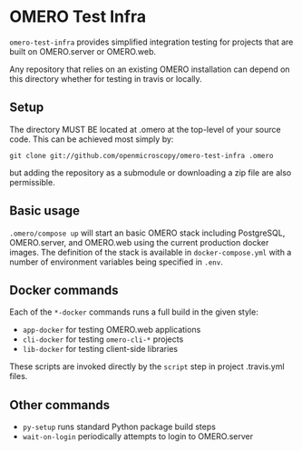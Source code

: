 OMERO Test Infra
================

`omero-test-infra` provides simplified integration testing
for projects that are built on OMERO.server or OMERO.web.

Any repository that relies on an existing OMERO installation
can depend on this directory whether for testing in travis
or locally.

Setup
-----

The directory MUST BE located at .omero at the top-level of
your source code. This can be achieved most simply by:

```
git clone git://github.com/openmicroscopy/omero-test-infra .omero
```

but adding the repository as a submodule or downloading a
zip file are also permissible.

Basic usage
-----------

`.omero/compose up` will start an basic OMERO stack including
PostgreSQL, OMERO.server, and OMERO.web using the current
production docker images. The definition of the stack is available
in `docker-compose.yml` with a number of environment variables
being specified in `.env`.

Docker commands
---------------

Each of the `*-docker` commands runs a full build in the given style:

 * `app-docker` for testing OMERO.web applications
 * `cli-docker` for testing `omero-cli-*` projects
 * `lib-docker` for testing client-side libraries

These scripts are invoked directly by the `script` step in project .travis.yml
files.

Other commands
--------------

 * `py-setup` runs standard Python package build steps
 * `wait-on-login` periodically attempts to login to OMERO.server

